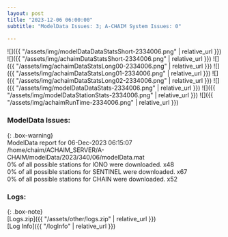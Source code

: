 ```yaml
---
layout: post
title: "2023-12-06 06:00:00"
subtitle: "ModelData Issues: 3; A-CHAIM System Issues: 0"

---
```


![]({{ "/assets/img/modelDataDataStatsShort-2334006.png" | relative_url }})
![]({{ "/assets/img/achaimDataStatsShort-2334006.png" | relative_url }})
![]({{ "/assets/img/achaimDataStatsLong00-2334006.png" | relative_url }})
![]({{ "/assets/img/achaimDataStatsLong01-2334006.png" | relative_url }})
![]({{ "/assets/img/achaimDataStatsLong02-2334006.png" | relative_url }})
![]({{ "/assets/img/modelDataDataStats-2334006.png" | relative_url }})
![]({{ "/assets/img/modelDataStationStats-2334006.png" | relative_url }})
![]({{ "/assets/img/achaimRunTime-2334006.png" | relative_url }})


### ModelData Issues:  
  
{: .box-warning}  
 ModelData report for 06-Dec-2023 06:15:07   
 /home/chaim/ACHAIM_SERVER/A-CHAIM/modelData/2023/340/06/modelData.mat   
 0% of all possible stations for IONO were downloaded. x48   
 0% of all possible stations for SENTINEL were downloaded. x67   
 0% of all possible stations for CHAIN were downloaded. x52   
  


### Logs:  
  
{: .box-note}  
[Logs.zip]({{ "/assets/other/logs.zip" | relative_url }})  
[Log Info]({{ "/logInfo" | relative_url }})  
